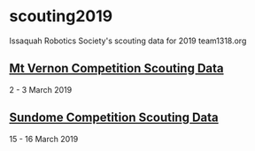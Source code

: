 # scouting2019
Issaquah Robotics Society's scouting data for 2019
team1318.org
## [Mt Vernon Competition Scouting Data](https://irs1318dev.github.io/scouting2019/wamou/index.html)
2 - 3 March 2019
## [Sundome Competition Scouting Data](https://irs1318dev.github.io/scouting2019/wayak/index.html)
15 - 16 March 2019
